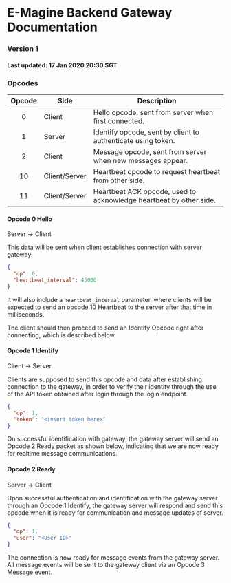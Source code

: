 # E-Magine Backend Gateway Documentation

### Version 1

#### Last updated: 17 Jan 2020 20:30 SGT

### Opcodes
| Opcode | Side          | Description |
|:------:| ------------- | ----------- |
| 0      | Client        | Hello opcode, sent from server when first connected. |
| 1      | Server        | Identify opcode, sent by client to authenticate using token. |
| 2      | Client        | Message opcode, sent from server when new messages appear. |
| 10     | Client/Server | Heartbeat opcode to request heartbeat from other side. |
| 11     | Client/Server | Heartbeat ACK opcode, used to acknowledge heartbeat by other side. |

#### Opcode 0 Hello
Server -> Client

This data will be sent when client establishes connection with server gateway.

```json
{
  "op": 0,
  "heartbeat_interval": 45000
}
```

It will also include a `heartbeat_interval` parameter, 
where clients will be expected to send an opcode 10 Heartbeat to the server after that time in milliseconds.

The client should then proceed to send an Identify Opcode right after connecting, which is described below.

#### Opcode 1 Identify
Client -> Server

Clients are supposed to send this opcode and data after establishing connection to the gateway,
in order to verify their identity through the use of the API token obtained after login through the login endpoint.

```json
{
  "op": 1,
  "token": "<insert token here>"
}
```

On successful identification with gateway, the gateway server will send an Opcode 2 Ready packet as shown below,
indicating that we are now ready for realtime message communications.

#### Opcode 2 Ready
Server -> Client

Upon successful authentication and identification with the gateway server through an Opcode 1 Identify,
the gateway server will respond and send this opcode when it is ready for communication and message updates of server.

```json
{
  "op": 1,
  "user": "<User ID>"
}
```

The connection is now ready for message events from the gateway server. All message events will be sent to the gateway client
via an Opcode 3 Message event.
